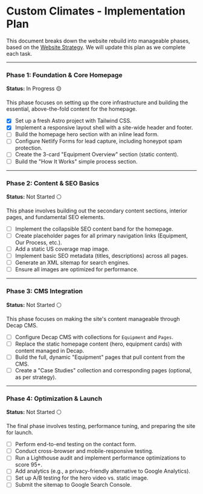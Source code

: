 # Custom Climates - Implementation Plan

This document breaks down the website rebuild into manageable phases, based on the [Website Strategy](./website-strategy.md). We will update this plan as we complete each task.

---

### Phase 1: Foundation & Core Homepage
**Status:** In Progress 🟡

This phase focuses on setting up the core infrastructure and building the essential, above-the-fold content for the homepage.

- [x] Set up a fresh Astro project with Tailwind CSS.
- [x] Implement a responsive layout shell with a site-wide header and footer.
- [ ] Build the homepage hero section with an inline lead form.
- [ ] Configure Netlify Forms for lead capture, including honeypot spam protection.
- [ ] Create the 3-card "Equipment Overview" section (static content).
- [ ] Build the "How It Works" simple process section.

---

### Phase 2: Content & SEO Basics
**Status:** Not Started ⚪

This phase involves building out the secondary content sections, interior pages, and fundamental SEO elements.

- [ ] Implement the collapsible SEO content band for the homepage.
- [ ] Create placeholder pages for all primary navigation links (Equipment, Our Process, etc.).
- [ ] Add a static US coverage map image.
- [ ] Implement basic SEO metadata (titles, descriptions) across all pages.
- [ ] Generate an XML sitemap for search engines.
- [ ] Ensure all images are optimized for performance.

---

### Phase 3: CMS Integration
**Status:** Not Started ⚪

This phase focuses on making the site's content manageable through Decap CMS.

- [ ] Configure Decap CMS with collections for `Equipment` and `Pages`.
- [ ] Replace the static homepage content (hero, equipment cards) with content managed in Decap.
- [ ] Build the full, dynamic "Equipment" pages that pull content from the CMS.
- [ ] Create a "Case Studies" collection and corresponding pages (optional, as per strategy).

---

### Phase 4: Optimization & Launch
**Status:** Not Started ⚪

The final phase involves testing, performance tuning, and preparing the site for launch.

- [ ] Perform end-to-end testing on the contact form.
- [ ] Conduct cross-browser and mobile-responsive testing.
- [ ] Run a Lighthouse audit and implement performance optimizations to score 95+.
- [ ] Add analytics (e.g., a privacy-friendly alternative to Google Analytics).
- [ ] Set up A/B testing for the hero video vs. static image.
- [ ] Submit the sitemap to Google Search Console. 